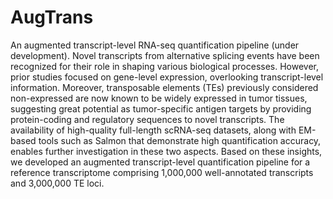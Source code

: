 # AugTrans
An augmented transcript-level RNA-seq quantification pipeline (under development).
Novel transcripts from alternative splicing events have been recognized for their role in shaping various biological processes. However, prior studies focused on gene-level expression, overlooking transcript-level information. Moreover, transposable elements (TEs) previously considered non-expressed are now known to be widely expressed in tumor tissues, suggesting great potential as tumor-specific antigen targets by providing protein-coding and regulatory sequences to novel transcripts. The availability of high-quality full-length scRNA-seq datasets, along with EM-based tools such as Salmon that demonstrate high quantification accuracy, enables further investigation in these two aspects. Based on these insights, we developed an augmented transcript-level quantification pipeline for a reference transcriptome comprising 1,000,000 well-annotated transcripts and 3,000,000 TE loci.
